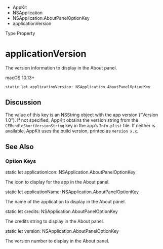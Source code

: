 

- AppKit
- NSApplication
- NSApplication.AboutPanelOptionKey
-  applicationVersion 

Type Property

# applicationVersion

The version information to display in the About panel.

macOS 10.13+

``` source
static let applicationVersion: NSApplication.AboutPanelOptionKey
```

## Discussion

The value of this key is an NSString object with the app version (“Version 1.0”). If not specified, AppKit obtains the version string from the `CFBundleShortVersionString` key in the app’s `Info.plist` file. If neither is available, AppKit uses the build version, printed as `Version x.x`.

## See Also

### Option Keys

static let applicationIcon: NSApplication.AboutPanelOptionKey

The icon to display for the app in the About panel.

static let applicationName: NSApplication.AboutPanelOptionKey

The name of the application to display in the About panel.

static let credits: NSApplication.AboutPanelOptionKey

The credits string to display in the About panel.

static let version: NSApplication.AboutPanelOptionKey

The version number to display in the About panel.

